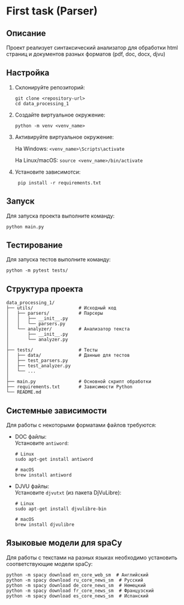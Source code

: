 
# First task (Parser)

## Описание

Проект реализует синтаксический анализатор для обработки html страниц и документов разных форматов (pdf, doc, docx, djvu)


## Настройка

1. Склонируйте репозиторий:
    ```
    git clone <repository-url>
    cd data_processing_1
    ```
2. Создайте виртуальное окружение:

    ```
    python -m venv <venv_name>
    ```
3. Активируйте виртуальное окружение:

   На Windows: ```<venv_name>\Scripts\activate```

   На Linux/macOS: ```source <venv_name>/bin/activate```
4. Установите зависимотси:

   ```
    pip install -r requirements.txt
   ```
## Запуск
Для запуска проекта выполните команду:
```
python main.py
```

## Тестирование
Для запуска тестов выполните команду:
```
python -m pytest tests/
```

## Структура проекта

```
data_processing_1/
├── utils/                 # Исходный код
│   ├── parsers/           # Парсеры
│   │   ├── __init__.py 
│   │   └── parsers.py       
│   └── analyzer/          # Анализатор текста
│       ├── __init__.py
│       └── analyzer.py
│
├── tests/                 # Тесты
│   ├── data/              # Данные для тестов
│   ├── test_parsers.py
│   ├── test_analyzer.py
│   └── ...
│
├── main.py                # Основной скрипт обработки
├── requirements.txt       # Зависимости Python
└── README.md              
```

## Системные зависимости

Для работы с некоторыми форматами файлов требуются:

- DOC файлы:  
  Установите `antiword`:
  ```
  # Linux
  sudo apt-get install antiword

  # macOS
  brew install antiword
  ```

- DJVU файлы:  
  Установите `djvutxt` (из пакета DjVuLibre):
  ```
  # Linux
  sudo apt-get install djvulibre-bin

  # macOS
  brew install djvulibre
  ```
  
## Языковые модели для spaCy

Для работы с текстами на разных языках необходимо установить соответствующие модели spaCy:

```
python -m spacy download en_core_web_sm  # Английский
python -m spacy download ru_core_news_sm  # Русский
python -m spacy download de_core_news_sm  # Немецкий
python -m spacy download fr_core_news_sm  # Французский
python -m spacy download es_core_news_sm  # Испанский
```


